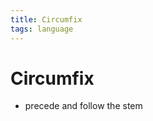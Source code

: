 ```yaml
---
title: Circumfix
tags: language
---
```


# Circumfix
- precede and follow the stem




















































































